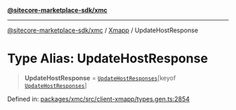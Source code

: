 [**@sitecore-marketplace-sdk/xmc**](../../../../README.md)

***

[@sitecore-marketplace-sdk/xmc](../../../../README.md) / [Xmapp](../README.md) / UpdateHostResponse

# Type Alias: UpdateHostResponse

> **UpdateHostResponse** = [`UpdateHostResponses`](UpdateHostResponses.md)\[keyof [`UpdateHostResponses`](UpdateHostResponses.md)\]

Defined in: [packages/xmc/src/client-xmapp/types.gen.ts:2854](https://github.com/Sitecore/marketplace-sdk/blob/893df143248e67d8c66e942a96045542130259a0/packages/xmc/src/client-xmapp/types.gen.ts#L2854)
